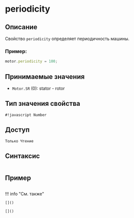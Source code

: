# periodicity

## Описание
Свойство `periodicity` определяет периодичность машины.

### Пример:
``` javascript
motor.periodicity = 100;
```

## Принимаемые значения
- `Motor.SR` (0): stator - rotor

## Тип значения свойства
`#!javascript Number`

## Доступ
`Только Чтение`

## Синтаксис
``` javascript

```
## Пример
``` javascript linenums="1"
```
!!! info "См. также"

    []()
	
	[]()